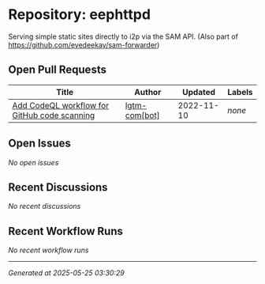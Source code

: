 # Repository: eephttpd

Serving simple static sites directly to i2p via the SAM API. (Also part of https://github.com/eyedeekay/sam-forwarder) 

## Open Pull Requests


| Title | Author | Updated | Labels |
|-------|--------|---------|--------|
| [Add CodeQL workflow for GitHub code scanning](https://github.com/eyedeekay/eephttpd/pull/7) | [lgtm-com[bot]](https://github.com/apps/lgtm-com) | 2022-11-10 | *none* |



## Open Issues


*No open issues*


## Recent Discussions


*No recent discussions*


## Recent Workflow Runs


*No recent workflow runs*


---
*Generated at 2025-05-25 03:30:29*
